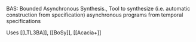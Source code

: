 BAS: Bounded Asynchronous Synthesis.,
Tool to synthesize (i.e. automatic construction from specification) asynchronous programs from temporal specifications

Uses [[LTL3BA]], [[BoSy]], [[Acacia+]]